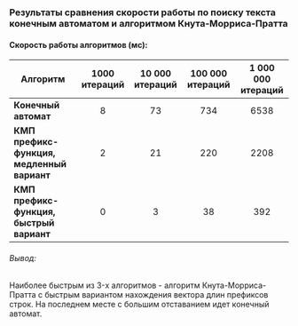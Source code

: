 ### Результаты сравнения скорости работы по поиску текста конечным автоматом и алгоритмом Кнута-Морриса-Пратта

#### Скорость работы алгоритмов (мс):

Алгоритм  | 1000 итераций| 10 000 итераций | 100 000 итераций | 1 000 000 итераций
------------- | :-------------: | :-------------: | :-------------: | :-------------:
**Конечный автомат**                                               | 8 | 73   | 734  | 6538
**КМП префикс-функция, медленный вариант**| 2   |  21  |  220  | 2208
**КМП префикс-функция, быстрый вариант**     |  0   |  3   |  38  | 392

###### Вывод:
Наиболее быстрым из  3-x алгоритмов - алгоритм  Кнута-Морриса-Пратта с быстрым вариантом нахождения вектора длин префиксов строк.
На последнем месте с большим отставанием идет конечный автомат.